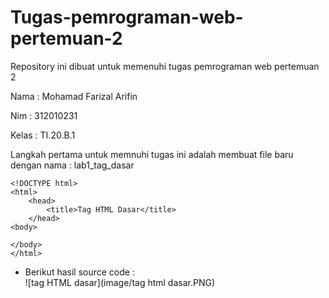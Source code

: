 # Tugas-pemrograman-web-pertemuan-2

Repository ini dibuat untuk memenuhi tugas pemrograman web pertemuan 2

Nama      : Mohamad Farizal Arifin

Nim        : 312010231

Kelas      : TI.20.B.1

Langkah pertama untuk memnuhi tugas ini adalah membuat file baru dengan nama : lab1_tag_dasar
```
<!DOCTYPE html>
<html>
    <head>
        <title>Tag HTML Dasar</title>
    </head>
<body>
        
</body>
</html>
```

* Berikut hasil source code : <br>
![tag HTML dasar](image/tag html dasar.PNG)<br>